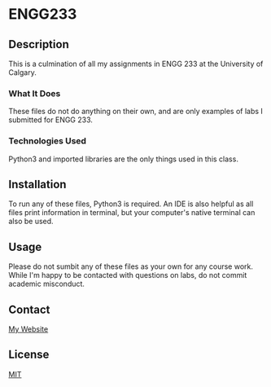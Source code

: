 # ENGG233

## Description
This is a culmination of all my assignments in ENGG 233 at the University of Calgary.

### What It Does
These files do not do anything on their own, and are only examples of labs I submitted for ENGG 233.

### Technologies Used
Python3 and imported libraries are the only things used in this class.

## Installation
To run any of these files, Python3 is required. An IDE is also helpful as all files print information in terminal, but your computer's native terminal can also be used.

## Usage
Please do not sumbit any of these files as your own for any course work. While I'm happy to be contacted with questions on labs, do not commit academic misconduct.

## Contact
[My Website](https://thesixtium.github.io/)

## License
[MIT](https://choosealicense.com/licenses/mit/)
